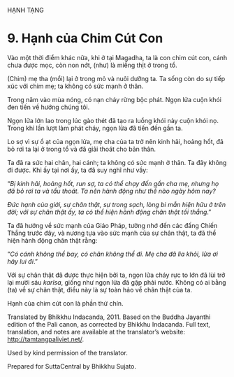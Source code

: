 HẠNH TẠNG

# 9\. Hạnh của Chim Cút Con

Vào một thời điểm khác nữa, khi ở tại Magadha, ta là con chim cút con, cánh chưa được mọc, còn non nớt, (như) là miếng thịt ở trong tổ.

(Chim) mẹ tha (mồi) lại ở trong mỏ và nuôi dưỡng ta. Ta sống còn do sự tiếp xúc với chim mẹ; ta không có sức mạnh ở thân.

Trong năm vào mùa nóng, có nạn cháy rừng bộc phát. Ngọn lửa cuộn khói đen tiến về hướng chúng tôi.

Ngọn lửa lớn lao trong lúc gào thét đã tạo ra luồng khói này cuộn khói nọ. Trong khi lần lượt làm phát cháy, ngọn lửa đã tiến đến gần ta.

Lo sợ vì sự ồ ạt của ngọn lửa, mẹ cha của ta trở nên kinh hãi, hoảng hốt, đã bỏ rơi ta lại ở trong tổ và đã giải thoát cho bản thân.

Ta đã ra sức hai chân, hai cánh; ta không có sức mạnh ở thân. Ta đây không đi được. Khi ấy tại nơi ấy, ta đã suy nghĩ như vầy:

“_Bị kinh hãi, hoảng hốt, run sợ, ta có thể chạy đến gần cha mẹ, nhưng họ đã bỏ rơi ta và tẩu thoát. Ta nên hành động như thế nào ngày hôm nay?_

_Đức hạnh của giới, sự chân thật, sự trong sạch, lòng bi mẫn hiện hữu ở trên đời; với sự chân thật ấy, ta có thể hiện hành động chân thật tối thắng_.”

Ta đã hướng về sức mạnh của Giáo Pháp, tưởng nhớ đến các đấng Chiến Thắng trước đây, và nương tựa vào sức mạnh của sự chân thật, ta đã thể hiện hành động chân thật rằng:

“_Có cánh không thể bay, có chân không thể đi. Mẹ cha đã lìa khỏi, lửa ơi hãy lui đi_.”

Với sự chân thật đã được thực hiện bởi ta, ngọn lửa cháy rực to lớn đã lùi trở lại mười sáu _karīsa_, giống như ngọn lửa đã gặp phải nước. Không có ai bằng (ta) về sự chân thật, điều này là sự toàn hảo về chân thật của ta.

Hạnh của chim cút con là phần thứ chín.

Translated by Bhikkhu Indacanda, 2011. Based on the Buddha Jayanthi edition of the Pali canon, as corrected by Bhikkhu Indacanda. Full text, translation, and notes are available at the translator’s website: http://tamtangpaliviet.net/.

Used by kind permission of the translator.

Prepared for SuttaCentral by Bhikkhu Sujato.